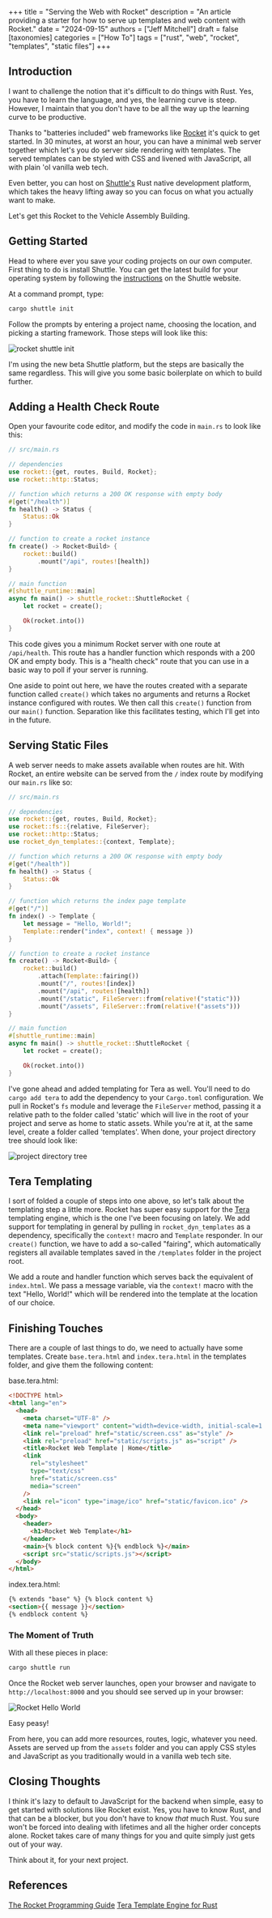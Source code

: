 +++
title = "Serving the Web with Rocket"
description = "An article providing a starter for how to serve up templates and web content with Rocket."
date = "2024-09-15"
authors = ["Jeff Mitchell"]
draft = false
[taxonomies]
categories = ["How To"]
tags = ["rust", "web", "rocket", "templates", "static files"]
+++

## Introduction

I want to challenge the notion that it's difficult to do things with Rust. Yes, you have to learn the language, and yes, the learning curve is steep. However, I maintain that you don't have to be all the way up the learning curve to be productive.

Thanks to "batteries included" web frameworks like [Rocket](https://rocket.rs) it's quick to get started. In 30 minutes, at worst an hour, you can have a minimal web server together which let's you do server side rendering with templates. The served templates can be styled with CSS and livened with JavaScript, all with plain 'ol vanilla web tech.

Even better, you can host on [Shuttle's](https://shuttle.rs) Rust native development platform, which takes the heavy lifting away so you can focus on what you actually want to make.

Let's get this Rocket to the Vehicle Assembly Building.

## Getting Started

Head to where ever you save your coding projects on our own computer. First thing to do is install Shuttle. You can get the latest build for your operating system by following the [instructions](https://docs.shuttle.rs/getting-started/installation) on the Shuttle website.

At a command prompt, type:

```bash
cargo shuttle init
```

Follow the prompts by entering a project name, choosing the location, and picking a starting framework. Those steps will look like this:

![rocket shuttle init](rocket-shuttle-init.png)

I'm using the new beta Shuttle platform, but the steps are basically the same regardless. This will give you some basic boilerplate on which to build further.

## Adding a Health Check Route

Open your favourite code editor, and modify the code in `main.rs` to look like this:

```rust
// src/main.rs

// dependencies
use rocket::{get, routes, Build, Rocket};
use rocket::http::Status;

// function which returns a 200 OK response with empty body
#[get("/health")]
fn health() -> Status {
    Status::Ok
}

// function to create a rocket instance
fn create() -> Rocket<Build> {
    rocket::build()
        .mount("/api", routes![health])
}

// main function
#[shuttle_runtime::main]
async fn main() -> shuttle_rocket::ShuttleRocket {
    let rocket = create();

    Ok(rocket.into())
}
```

This code gives you a minimum Rocket server with one route at `/api/health`. This route has a handler function which responds with a 200 OK and empty body. This is a "health check" route that you can use in a basic way to poll if your server is running.

One aside to point out here, we have the routes created with a separate function called `create()` which takes no arguments and returns a Rocket instance configured with routes. We then call this `create()` function from our `main()` function. Separation like this facilitates testing, which I'll get into in the future.

## Serving Static Files

A web server needs to make assets available when routes are hit. With Rocket, an entire website can be served from the `/` index route by modifying our `main.rs` like so:

```rust
// src/main.rs

// dependencies
use rocket::{get, routes, Build, Rocket};
use rocket::fs::{relative, FileServer};
use rocket::http::Status;
use rocket_dyn_templates::{context, Template};

// function which returns a 200 OK response with empty body
#[get("/health")]
fn health() -> Status {
    Status::Ok
}

// function which returns the index page template
#[get("/")]
fn index() -> Template {
    let message = "Hello, World!";
    Template::render("index", context! { message })
}

// function to create a rocket instance
fn create() -> Rocket<Build> {
    rocket::build()
        .attach(Template::fairing())
        .mount("/", routes![index])
        .mount("/api", routes![health])
        .mount("/static", FileServer::from(relative!("static")))
        .mount("/assets", FileServer::from(relative!("assets")))
}

// main function
#[shuttle_runtime::main]
async fn main() -> shuttle_rocket::ShuttleRocket {
    let rocket = create();

    Ok(rocket.into())
}
```

I've gone ahead and added templating for Tera as well. You'll need to do `cargo add tera` to add the dependency to your `Cargo.toml` configuration. We pull in Rocket's `fs` module and leverage the `FileServer` method, passing it a relative path to the folder called 'static' which will live in the root of your project and serve as home to static assets. While you're at it, at the same level, create a folder called 'templates'. When done, your project directory tree should look like:

![project directory tree](directory-structure-static-files.png)

## Tera Templating

I sort of folded a couple of steps into one above, so let's talk about the templating step a little more. Rocket has super easy support for the [Tera](https://keats.github.io/tera/) templating engine, which is the one I've been focusing on lately. We add support for templating in general by pulling in `rocket_dyn_templates` as a dependency, specifically the `context!` macro and `Template` responder. In our `create()` function, we have to add a so-called "fairing", which automatically registers all available templates saved in the `/templates` folder in the project root.

We add a route and handler function which serves back the equivalent of `index.html`. We pass a message variable, via the `context!` macro with the text "Hello, World!" which will be rendered into the template at the location of our choice.

## Finishing Touches

There are a couple of last things to do, we need to actually have some templates. Create `base.tera.html` and `index.tera.html` in the templates folder, and give them the following content:

base.tera.html:

```html
<!DOCTYPE html>
<html lang="en">
  <head>
    <meta charset="UTF-8" />
    <meta name="viewport" content="width=device-width, initial-scale=1.0" />
    <link rel="preload" href="static/screen.css" as="style" />
    <link rel="preload" href="static/scripts.js" as="script" />
    <title>Rocket Web Template | Home</title>
    <link
      rel="stylesheet"
      type="text/css"
      href="static/screen.css"
      media="screen"
    />
    <link rel="icon" type="image/ico" href="static/favicon.ico" />
  </head>
  <body>
    <header>
      <h1>Rocket Web Template</h1>
    </header>
    <main>{% block content %}{% endblock %}</main>
    <script src="static/scripts.js"></script>
  </body>
</html>
```

index.tera.html:

```html
{% extends "base" %} {% block content %}
<section>{{ message }}</section>
{% endblock content %}
```

### The Moment of Truth

With all these pieces in place:

```bash
cargo shuttle run
```

Once the Rocket web server launches, open your browser and navigate to `http://localhost:8000` and you should see served up in your browser:

![Rocket Hello World](rocket-hello-world.png)

Easy peasy!

From here, you can add more resources, routes, logic, whatever you need. Assets are served up from the `assets` folder and you can apply CSS styles and JavaScript as you traditionally would in a vanilla web tech site.

## Closing Thoughts

I think it's lazy to default to JavaScript for the backend when simple, easy to get started with solutions like Rocket exist. Yes, you have to know Rust, and that can be a blocker, but you don't have to know _that_ much Rust. You sure won't be forced into dealing with lifetimes and all the higher order concepts alone. Rocket takes care of many things for you and quite simply just gets out of your way.

Think about it, for your next project.

## References

[The Rocket Programming Guide](https://rocket.rs/guide/v0.5/)
[Tera Template Engine for Rust](https://keats.github.io/tera/)
